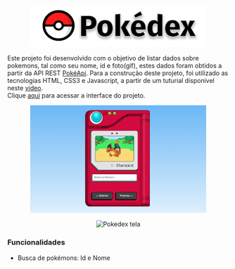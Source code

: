 <p align="center">
  <img alt="Pokedex logo" src="./img//images/logo.svg" width="400px" />
</p>

Este projeto foi desenvolvido com o objetivo de listar dados sobre pokemons, tal como seu nome, id e foto(gif), estes dados foram obtidos a partir da API REST [PokéApi](https://pokeapi.co). Para a construção deste projeto, foi utilizado as tecnologias HTML, CSS3 e Javascript, a partir de um tuturial disponivel neste [video](https://www.youtube.com/watch?v=SjtdH3dWLa8&t=2575s).<br>
Clique [aqui](https://welberthenrique.github.io/pokedex/) para acessar a interface do projeto.

<p align="center">
  <img alt="Pokedex tela" src="./.github/telaApp.png" width="400px" />
</p>
<p align="center">
  <img alt="Pokedex tela" src="./.github/telaApp2.gif" width="400px" />
</p>

### Funcionalidades

- Busca de pokémons: Id e Nome

